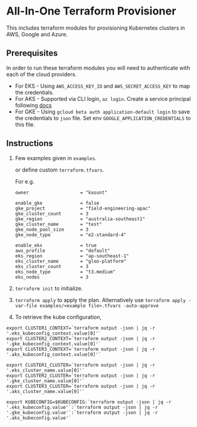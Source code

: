 # All-In-One Terraform Provisioner

This includes terraform modules for provisioning Kubernetes clusters in AWS, Google and Azure.

## Prerequisites

In order to run these terraform modules you will need to authenticate with each of the cloud providers.
* For EKS - Using `AWS_ACCESS_KEY_ID` and `AWS_SECRET_ACCESS_KEY` to map the credentials.
* For AKS - Supported via CLI login, `az login`.
  Create a service principal following [docs](https://registry.terraform.io/providers/hashicorp/azurerm/latest/docs/guides/service_principal_client_secret)
* For GKE - Using `gcloud beta auth application-default login` to save the credentials to `json` file. Set env `GOOGLE_APPLICATION_CREDENTIALS` to this file.

## Instructions

1. Few examples given in `examples`.

    or define custom `terraform.tfvars`. 

    For e.g.
    ```
    owner                   = "kasunt"

    enable_gke              = false
    gke_project             = "field-engineering-apac"
    gke_cluster_count       = 3
    gke_region              = "australia-southeast1"
    gke_cluster_name        = "test"
    gke_node_pool_size      = 3
    gke_node_type           = "e2-standard-4"

    enable_eks              = true
    aws_profile             = "default"
    eks_region              = "ap-southeast-1"
    eks_cluster_name        = "gloo-platform"
    eks_cluster_count       = 3
    eks_node_type           = "t3.medium"
    eks_nodes               = 3
    ```
2. `terraform init` to initialize.
3. `terraform apply` to apply the plan. Alternatively use `terraform apply -var-file examples/<example file>.tfvars -auto-approve`
4. To retrieve the kube configuration,
  ```
  export CLUSTER1_CONTEXT=`terraform output -json | jq -r '.eks_kubeconfig_context.value[0]'`
  export CLUSTER2_CONTEXT=`terraform output -json | jq -r '.gke_kubeconfig_context.value[0]'`
  export CLUSTER3_CONTEXT=`terraform output -json | jq -r '.aks_kubeconfig_context.value[0]'`

  export CLUSTER1_CLUSTER=`terraform output -json | jq -r '.eks_cluster_name.value[0]'`
  export CLUSTER2_CLUSTER=`terraform output -json | jq -r '.gke_cluster_name.value[0]'`
  export CLUSTER3_CLUSTER=`terraform output -json | jq -r '.aks_cluster_name.value[0]'`

  export KUBECONFIG=$KUBECONFIG:`terraform output -json | jq -r '.eks_kubeconfig.value'`:`terraform output -json | jq -r '.gke_kubeconfig.value'`:`terraform output -json | jq -r '.aks_kubeconfig.value'`
  ```